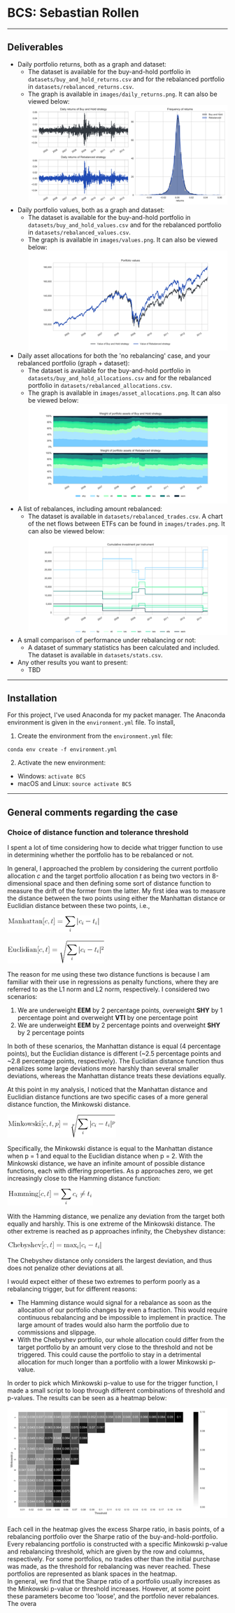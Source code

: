 # BCS: Sebastian Rollen
---
## Deliverables
* Daily portfolio returns, both as a graph and dataset:
  * The dataset is available for the buy-and-hold portfolio in `datasets/buy_and_hold_returns.csv` and for the
  rebalanced portfolio in `datasets/rebalanced_returns.csv`.
  * The graph is available in `images/daily_returns.png`. It can also be viewed below:
  ![returns](images/daily_returns.png)
* Daily portfolio values, both as a graph and dataset:
  * The dataset is available for the buy-and-hold portfolio in `datasets/buy_and_hold_values.csv` and for the
  rebalanced portfolio in `datasets/rebalanced_values.csv`.
  * The graph is available in `images/values.png`. It can also be viewed below:  
  ![Values](images/values.png)
* Daily asset allocations for both the 'no rebalancing' case, and your rebalanced portfolio (graph + dataset):
  * The dataset is available for the buy-and-hold portfolio in `datasets/buy_and_hold_allocations.csv` and for the
  rebalanced portfolio in `datasets/rebalanced_allocations.csv`.
  * The graph is available in `images/asset_allocations.png`. It can also be viewed below:
  ![Allocations](images/asset_allocations.png)
* A list of rebalances, including amount rebalanced:
  * The dataset is available in `datasets/rebalanced_trades.csv`. A chart of the net flows between ETFs can be found in
  `images/trades.png`. It can also be viewed below:
  ![Trades](images/trades.png)
* A small comparison of performance under rebalancing or not:
  * A dataset of summary statistics has been calculated and included. The dataset is available in `datasets/stats.csv`.
* Any other results you want to present:
  * TBD
---
## Installation
For this project, I've used Anaconda for my packet manager. The Anaconda environment is given in the
`environment.yml` file. To install,
1. Create the environment from the `environment.yml` file:  
```
conda env create -f environment.yml
```
2. Activate the new environment:
  * Windows: `activate BCS`
  * macOS and Linux: `source activate BCS`
---
## General comments regarding the case
### Choice of distance function and  tolerance threshold
I spent a lot of time considering how to decide what trigger function to use in determining whether the portfolio
has to be rebalanced or not.

In general, I approached the problem by considering the current portfolio allocation *c* and the target portfolio
allocation *t* as being two vectors in 8-dimensional space and then defining some sort of distance function to measure
the drift of the former from the latter. My first idea was to measure the distance between the two points using either
the Manhattan distance or Euclidian distance between these two points, i.e.,

![Manhattan distance](equations/manhattan.png)

![Euclidian distance](equations/euclidian.png)

The reason for me using these two distance functions is because I am familiar with their use in regressions as penalty
functions, where they are referred to as the L1 norm and L2 norm, respectively. I considered two scenarios:
1. We are underweight **EEM** by 2 percentage points, overweight **SHY** by 1 percentage point and overweight **VTI**
by one percentage point
2. We are underweight **EEM** by 2 percentage points and overweight **SHY** by 2 percentage points

In both of these scenarios, the Manhattan distance is equal (4 percentage points), but the Euclidian distance is
different (~2.5 percentage points and ~2.8 percentage points, respectively).
The Euclidian distance function thus penalizes some large deviations more harshly than several smaller deviations,
whereas the Manhattan distance treats these deviations equally.

At this point in my analysis, I noticed that the Manhattan distance and Euclidian distance functions are two specific
cases of a more general distance function, the Minkowski distance.

![Minkowski distance](equations/minkowski.png)

Specifically, the Minkowski distance is equal to the Manhattan distance when p = 1 and equal to the Euclidian distance
when p = 2.
With the Minkowski distance, we have an infinite amount of possible distance functions, each with differing properties.
As p approaches zero, we get increasingly close to the Hamming distance function:

![Hamming distance](equations/hamming.png)

With the Hamming distance, we penalize any deviation from the target both equally and harshly. This is one extreme of
the Minkowski distance. The other extreme is reached as p approaches infinity, the Chebyshev distance:

![Chebyshev distance](equations/chebyshev.png)

The Chebyshev distance only considers the largest deviation, and thus does not penalize other deviations at all.

I would expect either of these two extremes to perform poorly as a rebalancing trigger, but for different reasons:
* The Hamming distance would signal for a rebalance as soon as the allocation of our portfolio changes by even a
fraction. This would require continuous rebalancing and be impossible to implement in practice. The large amount of
trades would also harm the portfolio due to commissions and slippage.
* With the Chebyshev portfolio, our whole allocation could differ from the target portfolio by an amount very close to
the threshold and not be triggered. This could cause the portfolio to stay in a detrimental allocation for much
longer than a portfolio with a lower Minkowski p-value.

In order to pick which Minkowski p-value to use for the trigger function, I made a small script to loop through 
different combinations of threshold and p-values. The results can be seen as a heatmap below:

![Heatmap](images/heatmap.png)

Each cell in the heatmap gives the excess Sharpe ratio, in basis points, of a rebalancing portfolio over the Sharpe
ratio of the buy-and-hold-portfolio. Every rebalancing portfolio is constructed with a specific Minkowski p-value
and rebalancing threshold, which are given by the row and columns, respectively. For some portfolios, no trades other 
than the initial purchase was made, as the threshold for rebalancing was never reached. These portfolios are 
represented as blank spaces in the heatmap.  
In general, we find that the Sharpe ratio of a portfolio usually increases as the Minkowski p-value or threshold
increases. However, at some point these parameters become too 'loose', and the portfolio never rebalances. 
The overa
